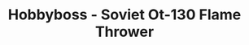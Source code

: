 ---
layout: product
title: "Hobbyboss - Soviet Ot-130 Flame Thrower"
price: "3650" 
desc: "N/A"
img_path: "/assets/img/HB82498.jpg"
brand: "N/A"
available: false
special_offer: false
new: false
soon: false
cat: "010000"
subcat: "013500"
subsubcat: "0N/A"
sifra: "HB82498"
popular: true
---